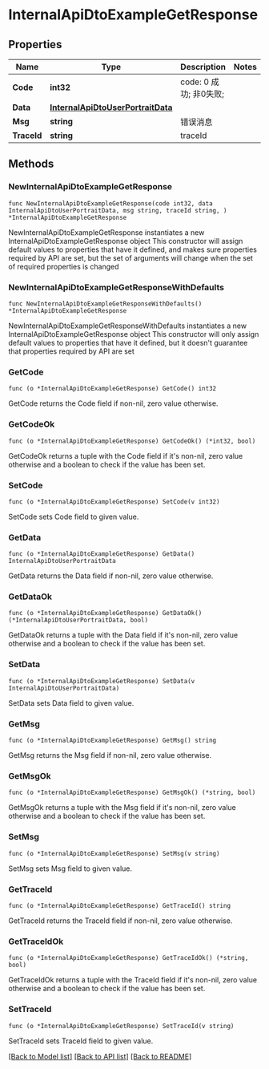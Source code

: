 # InternalApiDtoExampleGetResponse

## Properties

Name | Type | Description | Notes
------------ | ------------- | ------------- | -------------
**Code** | **int32** | code:  0 成功; 非0失败; | 
**Data** | [**InternalApiDtoUserPortraitData**](InternalApiDtoUserPortraitData.md) |  | 
**Msg** | **string** | 错误消息 | 
**TraceId** | **string** | traceId | 

## Methods

### NewInternalApiDtoExampleGetResponse

`func NewInternalApiDtoExampleGetResponse(code int32, data InternalApiDtoUserPortraitData, msg string, traceId string, ) *InternalApiDtoExampleGetResponse`

NewInternalApiDtoExampleGetResponse instantiates a new InternalApiDtoExampleGetResponse object
This constructor will assign default values to properties that have it defined,
and makes sure properties required by API are set, but the set of arguments
will change when the set of required properties is changed

### NewInternalApiDtoExampleGetResponseWithDefaults

`func NewInternalApiDtoExampleGetResponseWithDefaults() *InternalApiDtoExampleGetResponse`

NewInternalApiDtoExampleGetResponseWithDefaults instantiates a new InternalApiDtoExampleGetResponse object
This constructor will only assign default values to properties that have it defined,
but it doesn't guarantee that properties required by API are set

### GetCode

`func (o *InternalApiDtoExampleGetResponse) GetCode() int32`

GetCode returns the Code field if non-nil, zero value otherwise.

### GetCodeOk

`func (o *InternalApiDtoExampleGetResponse) GetCodeOk() (*int32, bool)`

GetCodeOk returns a tuple with the Code field if it's non-nil, zero value otherwise
and a boolean to check if the value has been set.

### SetCode

`func (o *InternalApiDtoExampleGetResponse) SetCode(v int32)`

SetCode sets Code field to given value.


### GetData

`func (o *InternalApiDtoExampleGetResponse) GetData() InternalApiDtoUserPortraitData`

GetData returns the Data field if non-nil, zero value otherwise.

### GetDataOk

`func (o *InternalApiDtoExampleGetResponse) GetDataOk() (*InternalApiDtoUserPortraitData, bool)`

GetDataOk returns a tuple with the Data field if it's non-nil, zero value otherwise
and a boolean to check if the value has been set.

### SetData

`func (o *InternalApiDtoExampleGetResponse) SetData(v InternalApiDtoUserPortraitData)`

SetData sets Data field to given value.


### GetMsg

`func (o *InternalApiDtoExampleGetResponse) GetMsg() string`

GetMsg returns the Msg field if non-nil, zero value otherwise.

### GetMsgOk

`func (o *InternalApiDtoExampleGetResponse) GetMsgOk() (*string, bool)`

GetMsgOk returns a tuple with the Msg field if it's non-nil, zero value otherwise
and a boolean to check if the value has been set.

### SetMsg

`func (o *InternalApiDtoExampleGetResponse) SetMsg(v string)`

SetMsg sets Msg field to given value.


### GetTraceId

`func (o *InternalApiDtoExampleGetResponse) GetTraceId() string`

GetTraceId returns the TraceId field if non-nil, zero value otherwise.

### GetTraceIdOk

`func (o *InternalApiDtoExampleGetResponse) GetTraceIdOk() (*string, bool)`

GetTraceIdOk returns a tuple with the TraceId field if it's non-nil, zero value otherwise
and a boolean to check if the value has been set.

### SetTraceId

`func (o *InternalApiDtoExampleGetResponse) SetTraceId(v string)`

SetTraceId sets TraceId field to given value.



[[Back to Model list]](../README.md#documentation-for-models) [[Back to API list]](../README.md#documentation-for-api-endpoints) [[Back to README]](../README.md)


